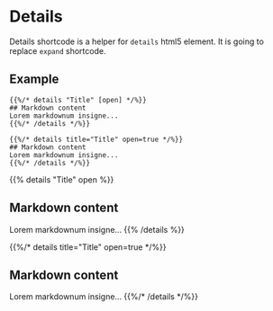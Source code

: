 # Details

Details shortcode is a helper for `details` html5 element. It is going to replace `expand` shortcode.

## Example
```tpl
{{%/* details "Title" [open] */%}}
## Markdown content
Lorem markdownum insigne...
{{%/* /details */%}}
```
```tpl
{{%/* details title="Title" open=true */%}}
## Markdown content
Lorem markdownum insigne...
{{%/* /details */%}}
```

{{% details "Title" open %}}
## Markdown content
Lorem markdownum insigne...
{{% /details %}}

{{%/* details title="Title" open=true */%}}
## Markdown content
Lorem markdownum insigne...
{{%/* /details */%}}
